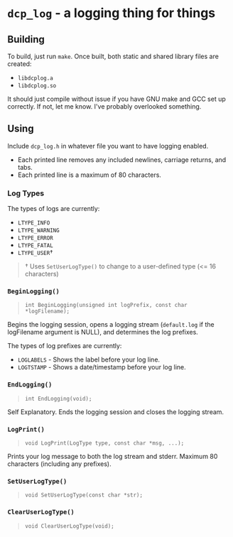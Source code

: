 # `dcp_log` - a logging thing for things

## Building

To build, just run `make`.  Once built, both static and shared library files
are created:

- `libdcplog.a`
- `libdcplog.so`

It should just compile without issue if you have
GNU make and GCC set up correctly.  If not, let me know.  I've probably
overlooked something.

## Using

Include `dcp_log.h` in whatever file you want to have logging enabled.

- Each printed line removes any included newlines, carriage returns, and tabs.
- Each printed line is a maximum of 80 characters.

### Log Types

The types of logs are currently:
- `LTYPE_INFO`
- `LTYPE_WARNING`
- `LTYPE_ERROR`
- `LTYPE_FATAL`
- `LTYPE_USER`†

> † Uses `SetUserLogType()` to change to a user-defined type (<= 16 characters)

### `BeginLogging()`

> `int BeginLogging(unsigned int logPrefix, const char *logFilename);`

Begins the logging session, opens a logging stream (`default.log` if
the logFilename argument is NULL), and determines the log prefixes.

The types of log prefixes are currently:
- `LOGLABELS` - Shows the label before your log line.
- `LOGTSTAMP` - Shows a date/timestamp before your log line.

### `EndLogging()`

> `int EndLogging(void);`

Self Explanatory.  Ends the logging session and closes the logging stream.

### `LogPrint()`

> `void LogPrint(LogType type, const char *msg, ...);`

Prints your log message to both the log stream and stderr.
Maximum 80 characters (including any prefixes).

### `SetUserLogType()`

> `void SetUserLogType(const char *str);`

### `ClearUserLogType()`

> `void ClearUserLogType(void);`
